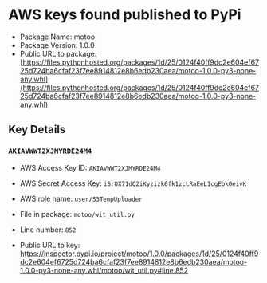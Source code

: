 # AWS keys found published to PyPi

* Package Name: motoo
* Package Version: 1.0.0
* Public URL to package: [https://files.pythonhosted.org/packages/1d/25/0124f40ff9dc2e604ef6725d724ba6cfaf23f7ee8914812e8b6edb230aea/motoo-1.0.0-py3-none-any.whl](https://files.pythonhosted.org/packages/1d/25/0124f40ff9dc2e604ef6725d724ba6cfaf23f7ee8914812e8b6edb230aea/motoo-1.0.0-py3-none-any.whl)

## Key Details

### `AKIAVWWT2XJMYRDE24M4`

* AWS Access Key ID: `AKIAVWWT2XJMYRDE24M4`
* AWS Secret Access Key: `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` 
* AWS role name: `user/S3TempUploader`
* File in package: `motoo/wit_util.py`
* Line number: `852`

* Public URL to key: https://inspector.pypi.io/project/motoo/1.0.0/packages/1d/25/0124f40ff9dc2e604ef6725d724ba6cfaf23f7ee8914812e8b6edb230aea/motoo-1.0.0-py3-none-any.whl/motoo/wit_util.py#line.852


